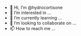 - 👋 Hi, I’m @hydrocortisone
- 👀 I’m interested in ...
- 🌱 I’m currently learning ...
- 💞️ I’m looking to collaborate on ...
- 📫 How to reach me ...

<!---
hydrocortisone/hydrocortisone is a ✨ special ✨ repository because its `README.md` (this file) appears on your GitHub profile.
You can click the Preview link to take a look at your changes.
--->
